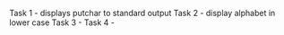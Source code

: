 Task 1 - displays putchar to standard output
Task 2 - display alphabet in lower case
Task 3 -
Task 4 - 